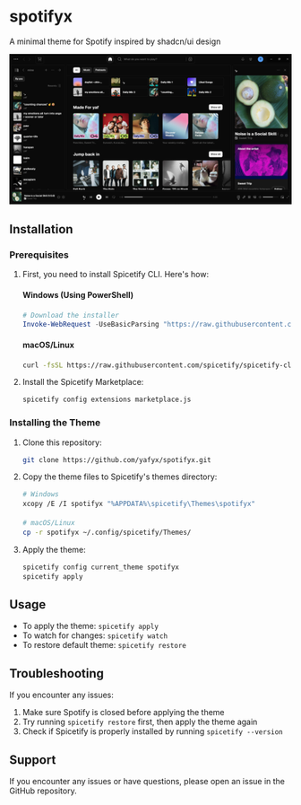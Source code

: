 # spotifyx

A minimal theme for Spotify inspired by shadcn/ui design

![Spotify Interface Screenshot](https://github.com/yafyx/spotifyx/blob/main/assets/images/image.png)

## Installation

### Prerequisites

1. First, you need to install Spicetify CLI. Here's how:

   #### Windows (Using PowerShell)

   ```powershell
   # Download the installer
   Invoke-WebRequest -UseBasicParsing "https://raw.githubusercontent.com/spicetify/spicetify-cli/master/install/install.ps1" | Invoke-Expression
   ```

   #### macOS/Linux

   ```bash
   curl -fsSL https://raw.githubusercontent.com/spicetify/spicetify-cli/master/install/install.sh | sh
   ```

2. Install the Spicetify Marketplace:
   ```bash
   spicetify config extensions marketplace.js
   ```

### Installing the Theme

1. Clone this repository:

   ```bash
   git clone https://github.com/yafyx/spotifyx.git
   ```

2. Copy the theme files to Spicetify's themes directory:

   ```bash
   # Windows
   xcopy /E /I spotifyx "%APPDATA%\spicetify\Themes\spotifyx"

   # macOS/Linux
   cp -r spotifyx ~/.config/spicetify/Themes/
   ```

3. Apply the theme:
   ```bash
   spicetify config current_theme spotifyx
   spicetify apply
   ```

## Usage

- To apply the theme: `spicetify apply`
- To watch for changes: `spicetify watch`
- To restore default theme: `spicetify restore`

## Troubleshooting

If you encounter any issues:

1. Make sure Spotify is closed before applying the theme
2. Try running `spicetify restore` first, then apply the theme again
3. Check if Spicetify is properly installed by running `spicetify --version`

## Support

If you encounter any issues or have questions, please open an issue in the GitHub repository.
